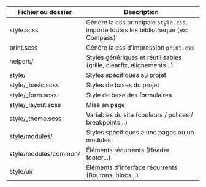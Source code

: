 
Fichier ou dossier | Description
-------------------|------------
style.scss | Génère la css principale `style.css`, importe toutes les bibliothèque (ex: Compass)
print.scss | Génère la css d'impression `print.css`
helpers/ | Styles génériques et réutilisables (grille, clearfix, alignements...)
style/ | Styles spécifiques au projet
style/_basic.scss | Styles de bases du projet
style/_form.scss | Style de base des formulaires
style/_layout.scss | Mise en page
style/_theme.scss | Variables du site (couleurs / polices / breakpoints...)
style/modules/ | Styles spécifiques à une pages ou un modules
style/modules/common/ | Éléments récurrents (Header, footer...)
style/ui/ | Éléments d'interface récurrents (Boutons, blocs...)
